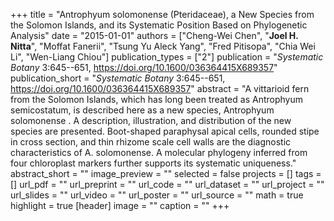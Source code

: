 +++
title = "Antrophyum solomonense (Pteridaceae), a New Species from the Solomon Islands, and its Systematic Position Based on Phylogenetic Analysis"
date = "2015-01-01"
authors = ["Cheng-Wei Chen", "**Joel H. Nitta**", "Moffat Fanerii", "Tsung Yu Aleck Yang", "Fred Pitisopa", "Chia Wei Li", "Wen-Liang Chiou"]
publication_types = ["2"]
publication = "_Systematic Botany_ 3:645--651, https://doi.org/10.1600/036364415X689357"
publication_short = "_Systematic Botany_ 3:645--651, https://doi.org/10.1600/036364415X689357"
abstract = "A vittarioid fern from the Solomon Islands, which has long been treated as Antrophyum semicostatum, is described here as a new species, Antrophyum solomonense . A description, illustration, and distribution of the new species are presented. Boot-shaped paraphysal apical cells, rounded stipe in cross section, and thin rhizome scale cell walls are the diagnostic characteristics of A. solomonense. A molecular phylogeny inferred from four chloroplast markers further supports its systematic uniqueness."
abstract_short = ""
image_preview = ""
selected = false
projects = []
tags = []
url_pdf = ""
url_preprint = ""
url_code = ""
url_dataset = ""
url_project = ""
url_slides = ""
url_video = ""
url_poster = ""
url_source = ""
math = true
highlight = true
[header]
image = ""
caption = ""
+++
